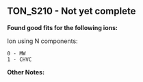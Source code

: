 ## TON_S210 - Not yet complete
**Found good fits for the following ions:**

Ion using N components:
```
0 - MW
1 - CHVC
```


**Other Notes:**

